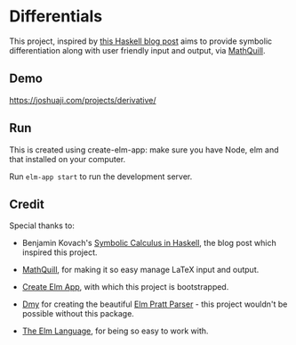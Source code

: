 # Differentials

This project, inspired by [this Haskell blog post](http://5outh.blogspot.com/2013/05/symbolic-calculus-in-haskell.html) aims to provide symbolic differentiation along with user friendly input and output, via [MathQuill](http://mathquill.com/). 

## Demo

https://joshuaji.com/projects/derivative/

## Run

This is created using create-elm-app: make sure you have Node, elm and that installed on your computer.

Run `elm-app start` to run the development server.

## Credit

Special thanks to:

- Benjamin Kovach's [Symbolic Calculus in Haskell](http://5outh.blogspot.com/2013/05/symbolic-calculus-in-haskell.html), the blog post which inspired this project.

- [MathQuill](http://mathquill.com/), for making it so easy manage LaTeX input and output.

- [Create Elm App](https://github.com/halfzebra/create-elm-app), with which this project is bootstrapped.

- [Dmy](https://github.com/dmy) for creating the beautiful [Elm Pratt Parser](https://github.com/dmy/elm-pratt-parser) - this project wouldn't be possible without this package.

- [The Elm Language](https://elm-lang.org/), for being so easy to work with.
